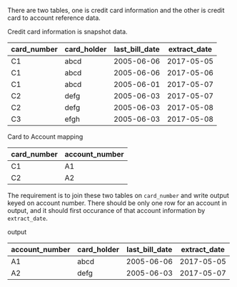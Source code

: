 There are two tables, one is credit card information and the other is credit card to account 
reference data. 

Credit card information is snapshot data. 

| card_number | card_holder | last_bill_date | extract_date |
|-------------|-------------|----------------|--------------|
| C1          | abcd        | 2005-06-06     | 2017-05-05   |
| C1          | abcd        | 2005-06-06     | 2017-05-06   |
| C1          | abcd        | 2005-06-01     | 2017-05-07   |
| C2          | defg        | 2005-06-03     | 2017-05-07   |
| C2          | defg        | 2005-06-03     | 2017-05-08   |
| C3          | efgh        | 2005-06-03     | 2017-05-08   |

Card to Account mapping

| card_number | account_number | 
|-------------|----------------|
| C1          | A1        | 
| C2          | A2        | 


The requirement is to join these two tables on `card_number` and write output keyed on
account number. There should be only one row for an account in output, and it should first
occurance of that account information by `extract_date`. 

output

| account_number | card_holder | last_bill_date | extract_date |
|----------------|-------------|----------------|--------------|
| A1             | abcd        | 2005-06-06     | 2017-05-05   |
| A2             | defg        | 2005-06-03     | 2017-05-07   |
